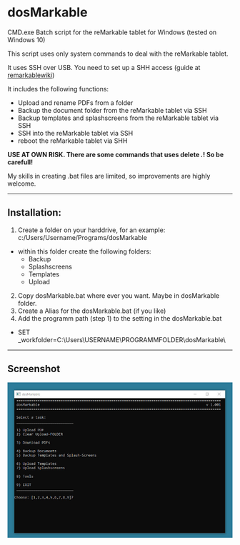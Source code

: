 # dosMarkable
CMD.exe Batch script for the reMarkable tablet for Windows (tested on Windows 10)

This script uses only system commands to deal with the reMarkable tablet.

It uses SSH over USB. You need to set up a SHH access (guide at [remarkablewiki](https://remarkablewiki.com/tech/ssh))

It includes the following functions:
- Upload and rename PDFs from a folder
- Backup the document folder from the reMarkable tablet via SSH
- Backup templates and splashscreens from the reMarkable tablet via SSH
- SSH into the reMarkable tablet via SSH
- reboot the reMarkable tablet via SHH

**USE AT OWN RISK. There are some commands that uses delete *.*! So be carefull!**

My skills in creating .bat files are limited, so improvements are highly welcome.

---
## Installation:

1) Create a folder on your harddrive, for an example: c:/Users/Username/Programs/dosMarkable
- within this folder create the following folders:
  - Backup
  - Splashscreens
  - Templates
  - Upload
2) Copy dosMarkable.bat where ever you want. Maybe in dosMarkable folder.
3) Create a Alias for the dosMarkable.bat (if you like)
4) Add the programm path (step 1) to the setting in the dosMarkable.bat
- SET _workfolder=C:\Users\USERNAME\PROGRAMMFOLDER\dosMarkable\

---
## Screenshot
![Screenshot](screenshot.jpg)

